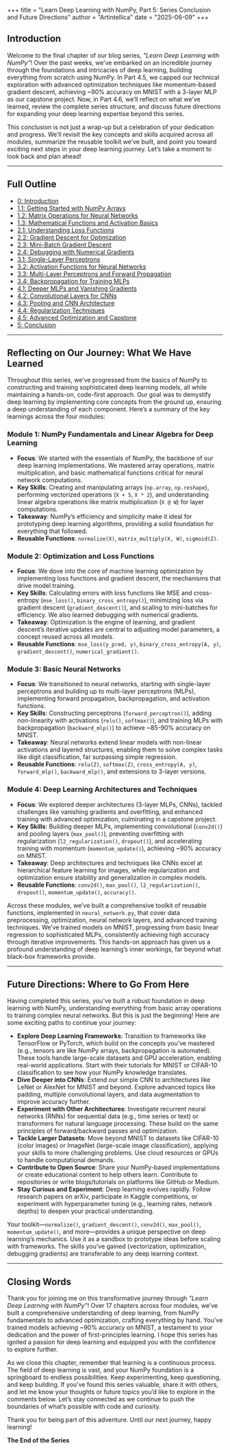 +++
title = "Learn Deep Learning with NumPy, Part 5: Series Conclusion and Future Directions"
author = "Artintellica"
date = "2025-06-09"
+++

## Introduction

Welcome to the final chapter of our blog series, _"Learn Deep Learning with
NumPy"_! Over the past weeks, we’ve embarked on an incredible journey through
the foundations and intricacies of deep learning, building everything from
scratch using NumPy. In Part 4.5, we capped our technical exploration with
advanced optimization techniques like momentum-based gradient descent, achieving
~90% accuracy on MNIST with a 3-layer MLP as our capstone project. Now, in Part
4.6, we’ll reflect on what we’ve learned, review the complete series structure,
and discuss future directions for expanding your deep learning expertise beyond
this series.

This conclusion is not just a wrap-up but a celebration of your dedication and
progress. We’ll revisit the key concepts and skills acquired across all modules,
summarize the reusable toolkit we’ve built, and point you toward exciting next
steps in your deep learning journey. Let’s take a moment to look back and plan
ahead!

---

## Full Outline

- [0: Introduction](/blog/0041-deep-numpy-00-intro.md)
- [1.1: Getting Started with NumPy Arrays](/blog/0042-deep-numpy-11-arrays.md)
- [1.2: Matrix Operations for Neural Networks](/blog/0043-deep-numpy-12-matrix.md)
- [1.3: Mathematical Functions and Activation Basics](/blog/0044-deep-numpy-13-mathematical.md)
- [2.1: Understanding Loss Functions](/blog/0045-deep-numpy-21-loss.md)
- [2.2: Gradient Descent for Optimization](/blog/0046-deep-numpy-22-gradient.md)
- [2.3: Mini-Batch Gradient Descent](/blog/0047-deep-numpy-23-mini-batch.md)
- [2.4: Debugging with Numerical Gradients](/blog/0048-deep-numpy-24-debugging.md)
- [3.1: Single-Layer Perceptrons](/blog/0049-deep-numpy-31-perceptrons.md)
- [3.2: Activation Functions for Neural Networks](/blog/0050-deep-numpy-32-activation.md)
- [3.3: Multi-Layer Perceptrons and Forward Propagation](/blog/0051-deep-numpy-33-multi-layer.md)
- [3.4: Backpropagation for Training MLPs](/blog/0052-deep-numpy-34-backpropagation.md)
- [4.1: Deeper MLPs and Vanishing Gradients](/blog/0053-deep-numpy-41-deeper.md)
- [4.2: Convolutional Layers for CNNs](/blog/0054-deep-numpy-42-convolutional.md)
- [4.3: Pooling and CNN Architecture](/blog/0055-deep-numpy-43-pooling.md)
- [4.4: Regularization Techniques](/blog/0056-deep-numpy-44-regularization.md)
- [4.5: Advanced Optimization and Capstone](/blog/0057-deep-numpy-45-advanced.md)
- [5: Conclusion](/blog/0058-deep-numpy-50-conclusion.md)

---

## Reflecting on Our Journey: What We Have Learned

Throughout this series, we’ve progressed from the basics of NumPy to
constructing and training sophisticated deep learning models, all while
maintaining a hands-on, code-first approach. Our goal was to demystify deep
learning by implementing core concepts from the ground up, ensuring a deep
understanding of each component. Here’s a summary of the key learnings across
the four modules:

### Module 1: NumPy Fundamentals and Linear Algebra for Deep Learning

- **Focus**: We started with the essentials of NumPy, the backbone of our deep
  learning implementations. We mastered array operations, matrix multiplication,
  and basic mathematical functions critical for neural network computations.
- **Key Skills**: Creating and manipulating arrays (`np.array`, `np.reshape`),
  performing vectorized operations (`X + 5`, `X * 2`), and understanding linear
  algebra operations like matrix multiplication (`X @ W`) for layer
  computations.
- **Takeaway**: NumPy’s efficiency and simplicity make it ideal for prototyping
  deep learning algorithms, providing a solid foundation for everything that
  followed.
- **Reusable Functions**: `normalize(X)`, `matrix_multiply(X, W)`, `sigmoid(Z)`.

### Module 2: Optimization and Loss Functions

- **Focus**: We dove into the core of machine learning optimization by
  implementing loss functions and gradient descent, the mechanisms that drive
  model training.
- **Key Skills**: Calculating errors with loss functions like MSE and
  cross-entropy (`mse_loss()`, `binary_cross_entropy()`), minimizing loss via
  gradient descent (`gradient_descent()`), and scaling to mini-batches for
  efficiency. We also learned debugging with numerical gradients.
- **Takeaway**: Optimization is the engine of learning, and gradient descent’s
  iterative updates are central to adjusting model parameters, a concept reused
  across all models.
- **Reusable Functions**: `mse_loss(y_pred, y)`, `binary_cross_entropy(A, y)`,
  `gradient_descent()`, `numerical_gradient()`.

### Module 3: Basic Neural Networks

- **Focus**: We transitioned to neural networks, starting with single-layer
  perceptrons and building up to multi-layer perceptrons (MLPs), implementing
  forward propagation, backpropagation, and activation functions.
- **Key Skills**: Constructing perceptrons (`forward_perceptron()`), adding
  non-linearity with activations (`relu()`, `softmax()`), and training MLPs with
  backpropagation (`backward_mlp()`) to achieve ~85-90% accuracy on MNIST.
- **Takeaway**: Neural networks extend linear models with non-linear activations
  and layered structures, enabling them to solve complex tasks like digit
  classification, far surpassing simple regression.
- **Reusable Functions**: `relu(Z)`, `softmax(Z)`, `cross_entropy(A, y)`,
  `forward_mlp()`, `backward_mlp()`, and extensions to 3-layer versions.

### Module 4: Deep Learning Architectures and Techniques

- **Focus**: We explored deeper architectures (3-layer MLPs, CNNs), tackled
  challenges like vanishing gradients and overfitting, and enhanced training
  with advanced optimization, culminating in a capstone project.
- **Key Skills**: Building deeper MLPs, implementing convolutional (`conv2d()`)
  and pooling layers (`max_pool()`), preventing overfitting with regularization
  (`l2_regularization()`, `dropout()`), and accelerating training with momentum
  (`momentum_update()`), achieving ~90% accuracy on MNIST.
- **Takeaway**: Deep architectures and techniques like CNNs excel at
  hierarchical feature learning for images, while regularization and
  optimization ensure stability and generalization in complex models.
- **Reusable Functions**: `conv2d()`, `max_pool()`, `l2_regularization()`,
  `dropout()`, `momentum_update()`, `accuracy()`.

Across these modules, we’ve built a comprehensive toolkit of reusable functions,
implemented in `neural_network.py`, that cover data preprocessing, optimization,
neural network layers, and advanced training techniques. We’ve trained models on
MNIST, progressing from basic linear regression to sophisticated MLPs,
consistently achieving high accuracy through iterative improvements. This
hands-on approach has given us a profound understanding of deep learning’s inner
workings, far beyond what black-box frameworks provide.

---

## Future Directions: Where to Go From Here

Having completed this series, you’ve built a robust foundation in deep learning
with NumPy, understanding everything from basic array operations to training
complex neural networks. But this is just the beginning! Here are some exciting
paths to continue your journey:

- **Explore Deep Learning Frameworks**: Transition to frameworks like TensorFlow
  or PyTorch, which build on the concepts you’ve mastered (e.g., tensors are
  like NumPy arrays, backpropagation is automated). These tools handle
  large-scale datasets and GPU acceleration, enabling real-world applications.
  Start with their tutorials for MNIST or CIFAR-10 classification to see how
  your NumPy knowledge translates.
- **Dive Deeper into CNNs**: Extend our simple CNN to architectures like LeNet
  or AlexNet for MNIST and beyond. Explore advanced topics like padding,
  multiple convolutional layers, and data augmentation to improve accuracy
  further.
- **Experiment with Other Architectures**: Investigate recurrent neural networks
  (RNNs) for sequential data (e.g., time series or text) or transformers for
  natural language processing. These build on the same principles of
  forward/backward passes and optimization.
- **Tackle Larger Datasets**: Move beyond MNIST to datasets like CIFAR-10 (color
  images) or ImageNet (large-scale image classification), applying your skills
  to more challenging problems. Use cloud resources or GPUs to handle
  computational demands.
- **Contribute to Open Source**: Share your NumPy-based implementations or
  create educational content to help others learn. Contribute to repositories or
  write blogs/tutorials on platforms like GitHub or Medium.
- **Stay Curious and Experiment**: Deep learning evolves rapidly. Follow
  research papers on arXiv, participate in Kaggle competitions, or experiment
  with hyperparameter tuning (e.g., learning rates, network depths) to deepen
  your practical understanding.

Your toolkit—`normalize()`, `gradient_descent()`, `conv2d()`, `max_pool()`,
`momentum_update()`, and more—provides a unique perspective on deep learning’s
mechanics. Use it as a sandbox to prototype ideas before scaling with
frameworks. The skills you’ve gained (vectorization, optimization, debugging
gradients) are transferable to any deep learning context.

---

## Closing Words

Thank you for joining me on this transformative journey through _"Learn Deep
Learning with NumPy"_! Over 17 chapters across four modules, we’ve built a
comprehensive understanding of deep learning, from NumPy fundamentals to
advanced optimization, crafting everything by hand. You’ve trained models
achieving ~90% accuracy on MNIST, a testament to your dedication and the power
of first-principles learning. I hope this series has ignited a passion for deep
learning and equipped you with the confidence to explore further.

As we close this chapter, remember that learning is a continuous process. The
field of deep learning is vast, and your NumPy foundation is a springboard to
endless possibilities. Keep experimenting, keep questioning, and keep building.
If you’ve found this series valuable, share it with others, and let me know your
thoughts or future topics you’d like to explore in the comments below. Let’s
stay connected as we continue to push the boundaries of what’s possible with
code and curiosity.

Thank you for being part of this adventure. Until our next journey, happy
learning!

**The End of the Series**

